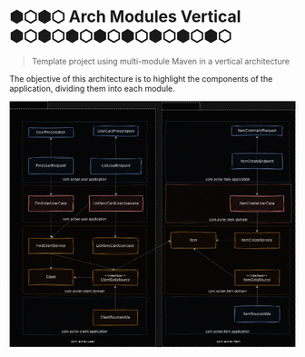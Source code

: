 # ⬢⬡⬢⬡ Arch Modules Vertical ⬢⬡⬢⬡⬢⬡⬢⬡⬢⬡⬢⬡⬢⬡⬢⬡

> Template project using multi-module Maven in a vertical architecture

The objective of this architecture is to highlight the components of the application, dividing them into each module.

<p align="center">
<img src=".\docs\diagram.jpg"/>
</p>


